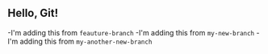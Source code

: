 ## Hello, Git!

-I'm adding this from `feauture-branch`
-I'm adding this from `my-new-branch`
-I'm adding this from `my-another-new-branch`